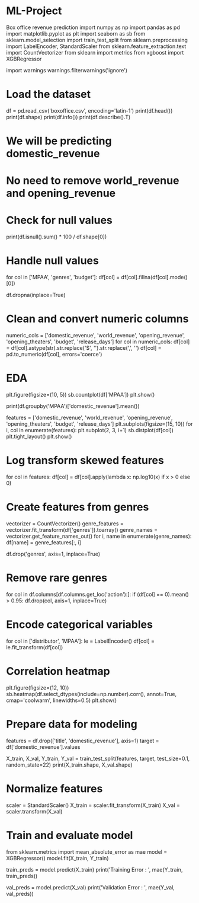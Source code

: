 # ML-Project
Box office revenue prediction
import numpy as np
import pandas as pd
import matplotlib.pyplot as plt
import seaborn as sb
from sklearn.model_selection import train_test_split
from sklearn.preprocessing import LabelEncoder, StandardScaler
from sklearn.feature_extraction.text import CountVectorizer
from sklearn import metrics
from xgboost import XGBRegressor

import warnings
warnings.filterwarnings('ignore')

# Load the dataset
df = pd.read_csv('boxoffice.csv', encoding='latin-1')
print(df.head())
print(df.shape)
print(df.info())
print(df.describe().T)

# We will be predicting domestic_revenue
# No need to remove world_revenue and opening_revenue

# Check for null values
print(df.isnull().sum() * 100 / df.shape[0])

# Handle null values
for col in ['MPAA', 'genres', 'budget']:
    df[col] = df[col].fillna(df[col].mode()[0])

df.dropna(inplace=True)

# Clean and convert numeric columns
numeric_cols = ['domestic_revenue', 'world_revenue', 'opening_revenue', 'opening_theaters', 'budget', 'release_days']
for col in numeric_cols:
    df[col] = df[col].astype(str).str.replace('$', '').str.replace(',', '')
    df[col] = pd.to_numeric(df[col], errors='coerce')

# EDA
plt.figure(figsize=(10, 5))
sb.countplot(df['MPAA'])
plt.show()

print(df.groupby('MPAA')['domestic_revenue'].mean())

features = ['domestic_revenue', 'world_revenue', 'opening_revenue', 'opening_theaters', 'budget', 'release_days']
plt.subplots(figsize=(15, 10))
for i, col in enumerate(features):
    plt.subplot(2, 3, i+1)
    sb.distplot(df[col])
plt.tight_layout()
plt.show()

# Log transform skewed features
for col in features:
    df[col] = df[col].apply(lambda x: np.log10(x) if x > 0 else 0)

# Create features from genres
vectorizer = CountVectorizer()
genre_features = vectorizer.fit_transform(df['genres']).toarray()
genre_names = vectorizer.get_feature_names_out()
for i, name in enumerate(genre_names):
    df[name] = genre_features[:, i]

df.drop('genres', axis=1, inplace=True)

# Remove rare genres
for col in df.columns[df.columns.get_loc('action'):]:
    if (df[col] == 0).mean() > 0.95:
        df.drop(col, axis=1, inplace=True)

# Encode categorical variables
for col in ['distributor', 'MPAA']:
    le = LabelEncoder()
    df[col] = le.fit_transform(df[col])

# Correlation heatmap
plt.figure(figsize=(12, 10))
sb.heatmap(df.select_dtypes(include=np.number).corr(), annot=True, cmap='coolwarm', linewidths=0.5)
plt.show()

# Prepare data for modeling
features = df.drop(['title', 'domestic_revenue'], axis=1)
target = df['domestic_revenue'].values

X_train, X_val, Y_train, Y_val = train_test_split(features, target, test_size=0.1, random_state=22)
print(X_train.shape, X_val.shape)

# Normalize features
scaler = StandardScaler()
X_train = scaler.fit_transform(X_train)
X_val = scaler.transform(X_val)

# Train and evaluate model
from sklearn.metrics import mean_absolute_error as mae
model = XGBRegressor()
model.fit(X_train, Y_train)

train_preds = model.predict(X_train)
print('Training Error : ', mae(Y_train, train_preds))

val_preds = model.predict(X_val)
print('Validation Error : ', mae(Y_val, val_preds))

